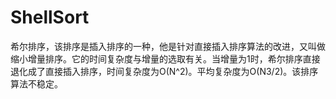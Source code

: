 # ShellSort
希尔排序，该排序是插入排序的一种，他是针对直接插入排序算法的改进，又叫做缩小增量排序。它的时间复杂度与增量的选取有关。当增量为1时，希尔排序直接退化成了直接插入排序，时间复杂度为O(N^2)。平均复杂度为O(N3/2)。该排序算法不稳定。
